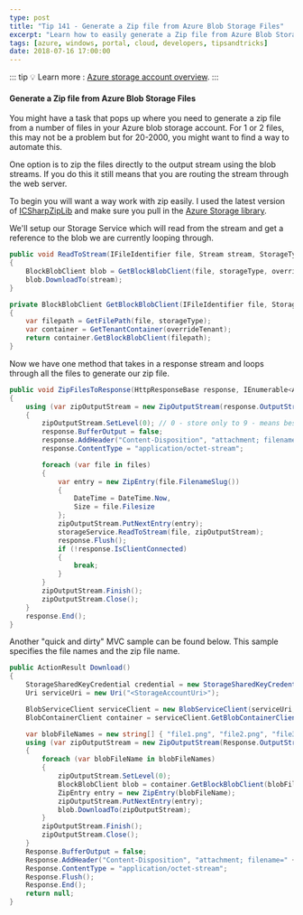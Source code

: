 ```yaml
---
type: post
title: "Tip 141 - Generate a Zip file from Azure Blob Storage Files"
excerpt: "Learn how to easily generate a Zip file from Azure Blob Storage Files"
tags: [azure, windows, portal, cloud, developers, tipsandtricks]
date: 2018-07-16 17:00:00
---
```


::: tip
:bulb: Learn more : [Azure storage account overview](https://docs.microsoft.com/azure/storage/common/storage-account-overview?WT.mc_id=docs-azuredevtips-micrum).
:::

#### Generate a Zip file from Azure Blob Storage Files

You might have a task that pops up where you need to generate a zip file from a number of files in your Azure blob storage account. For 1 or 2 files, this may not be a problem but for 20-2000, you might want to find a way to automate this. 

One option is to zip the files directly to the output stream using the blob streams. If you do this it still means that you are routing the stream through the web server. 

To begin you will want a way work with zip easily. I used the latest version of [ICSharpZipLib](https://github.com/icsharpcode/SharpZipLib?WT.mc_id=github-azuredevtips-micrum) and make sure you pull in the [Azure Storage library](https://www.nuget.org/packages/Azure.Storage.Blobs/). 

We'll setup our Storage Service which will read from the stream and get a reference to the blob we are currently looping through. 


```csharp
public void ReadToStream(IFileIdentifier file, Stream stream, StorageType storageType = StorageType.Stored, ITenant overrideTenant = null)
{
    BlockBlobClient blob = GetBlockBlobClient(file, storageType, overrideTenant);
    blob.DownloadTo(stream);
}

private BlockBlobClient GetBlockBlobClient(IFileIdentifier file, StorageType storageType = StorageType.Stored, ITenant overrideTenant = null)
{
    var filepath = GetFilePath(file, storageType);
    var container = GetTenantContainer(overrideTenant);
    return container.GetBlockBlobClient(filepath);
}
```

Now we have one method that takes in a response stream and loops through all the files to generate our zip file. 

```csharp
public void ZipFilesToResponse(HttpResponseBase response, IEnumerable<Asset> files, string zipFileName)
{
    using (var zipOutputStream = new ZipOutputStream(response.OutputStream))
    {
        zipOutputStream.SetLevel(0); // 0 - store only to 9 - means best compression
        response.BufferOutput = false;
        response.AddHeader("Content-Disposition", "attachment; filename=" + zipFileName);
        response.ContentType = "application/octet-stream";

        foreach (var file in files)
        {
            var entry = new ZipEntry(file.FilenameSlug())
            {
                DateTime = DateTime.Now,
                Size = file.Filesize
            };
            zipOutputStream.PutNextEntry(entry);
            storageService.ReadToStream(file, zipOutputStream);
            response.Flush();
            if (!response.IsClientConnected)
            {
                break;
            }
        }
        zipOutputStream.Finish();
        zipOutputStream.Close();
    }
    response.End();
}
```

Another "quick and dirty" MVC sample can be found below. This sample specifies the file names and the zip file name. 

```csharp
public ActionResult Download()
{
    StorageSharedKeyCredential credential = new StorageSharedKeyCredential("<StorageAccountName>", "<StorageAccountKey>");
    Uri serviceUri = new Uri("<StorageAccountUri>");

    BlobServiceClient serviceClient = new BlobServiceClient(serviceUri, credential);
    BlobContainerClient container = serviceClient.GetBlobContainerClient("test");

    var blobFileNames = new string[] { "file1.png", "file2.png", "file3.png", "file4.png" };
    using (var zipOutputStream = new ZipOutputStream(Response.OutputStream))
    {
        foreach (var blobFileName in blobFileNames)
        {
            zipOutputStream.SetLevel(0);
            BlockBlobClient blob = container.GetBlockBlobClient(blobFileName);
            ZipEntry entry = new ZipEntry(blobFileName);
            zipOutputStream.PutNextEntry(entry);
            blob.DownloadTo(zipOutputStream);
        }
        zipOutputStream.Finish();
        zipOutputStream.Close();
    }
    Response.BufferOutput = false;
    Response.AddHeader("Content-Disposition", "attachment; filename=" + "zipFileName.zip");
    Response.ContentType = "application/octet-stream";
    Response.Flush();
    Response.End();
    return null;
}
```

